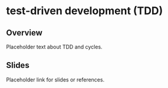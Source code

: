 
# test-driven development (TDD)

## Overview

Placeholder text about TDD and cycles.

## Slides

Placeholder link for slides or references.